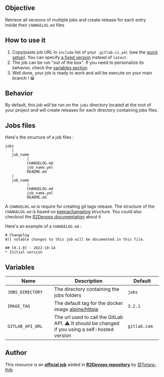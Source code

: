 ## Objective

Retrieve all versions of multiple jobs and create release for each entry inside their `CHANGELOG.md` files 

## How to use it

1. Copy/paste job URL in `include` list of your `.gitlab-ci.yml` (see the
   [quick setup](/use-the-hub/#quick-setup)). You can specify [a fixed
   version](#changelog) instead of `latest`.
1. The job can be run "out of the box". If you need to personalize its
   behavior, check the [variables section](#variables)
1. Well done, your job is ready to work and will be execute on your main branch ! 😀

## Behavior

By default, this job will be run on the `jobs` directory located at the root of your project and will create releases for each directory containing jobs files.

## Jobs files

Here's the structure of a job files :

```
jobs 
   |
   job_name 
          |
          CHANGELOG.md
          job_name.yml
          README.md
   |
   job_name 
          |
          CHANGELOG.md
          job_name.yml
          README.md
```


A `CHANGELOG.md` is require for creating git tags release.
The structure of the `CHANGELOG.md` is based on [keepachangelog](https://keepachangelog.com/en/1.0.0/) structure.
You could also checkout the [R2Devops documentation](https://docs.r2devops.io/job-structure/#job-changelogs) about it

Here's an example of a `CHANGELOG.md` :

```
# Changelog
All notable changes to this job will be documented in this file.

## [0.1.0] - 2022-10-14
* Initial version
```

## Variables

| Name | Description | Default |
| ---- | ----------- | ------- |
| `JOBS_DIRECTORY` <img width=100/> | The directory containing the jobs folders | `jobs` <img width=100/>|
| `IMAGE_TAG` | The default tag for the docker image [alpine/httpie](https://hub.docker.com/r/alpine/httpie) | `3.2.1` |
| `GITLAB_API_URL` | The url used to call the GitLab API. ⚠️ It should be changed if you using a self-hosted version | `gitlab.com` |


## Author
This resource is an **[official job](https://docs.r2devops.io/faq-labels/)** added in [**R2Devops repository**](https://gitlab.com/r2devops/hub) by [@Totara-thib](https://gitlab.com/Totara-thib)